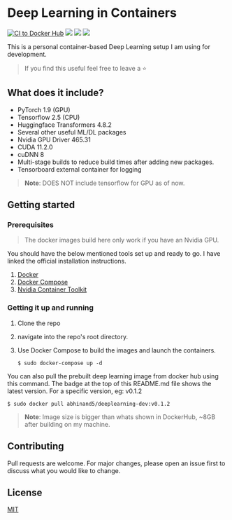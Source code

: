 # Deep Learning in Containers 

[![CI to Docker Hub](https://github.com/abhinand5/deeplearning-dev-containers/actions/workflows/buildAndPush.yml/badge.svg?branch=v0.1.1)](https://github.com/abhinand5/deeplearning-dev-containers/actions/workflows/buildAndPush.yml)
[![](https://img.shields.io/docker/pulls/abhinand5/deeplearning-dev.svg)](https://hub.docker.com/r/abhinand5/deeplearning-dev)
[![](https://img.shields.io/docker/image-size/abhinand5/deeplearning-dev)](https://hub.docker.com/r/abhinand5/deeplearning-dev)
[![](https://img.shields.io/docker/v/abhinand5/deeplearning-dev)](https://hub.docker.com/r/abhinand5/deeplearning-dev)

This is a personal container-based Deep Learning setup I am using for development.

> If you find this useful feel free to leave a :star:

## What does it include?
- PyTorch 1.9 (GPU)
- Tensorflow 2.5 (CPU)
- Huggingface Transformers 4.8.2 
- Several other useful ML/DL packages
- Nvidia GPU Driver 465.31
- CUDA 11.2.0
- cuDNN 8
- Multi-stage builds to reduce build times after adding new packages. 
- Tensorboard external container for logging

> **Note**: DOES NOT include tensorflow for GPU as of now. 

## Getting started

### Prerequisites

> The docker images build here only work if you have an Nvidia GPU.

You should have the below mentioned tools set up and ready to go. I have linked the official installation instructions.
1. [Docker](https://docs.docker.com/engine/install/)
2. [Docker Compose](https://docs.docker.com/compose/install/)
3. [Nvidia Container Toolkit](https://docs.nvidia.com/datacenter/cloud-native/container-toolkit/install-guide.html#docker)

### Getting it up and running
1. Clone the repo
2. navigate into the repo's root directory. 
3. Use Docker Compose to build the images and launch the containers. 

    `$ sudo docker-compose up -d`

You can also pull the prebuilt deep learning image from docker hub using this command. The badge at the top of this README.md file shows the latest version. For a specific version, eg: v0.1.2 

`$ sudo docker pull abhinand5/deeplearning-dev:v0.1.2`

> **Note**: Image size is bigger than whats shown in DockerHub, ~8GB after building on my machine.

## Contributing
Pull requests are welcome. For major changes, please open an issue first to discuss what you would like to change.

## License
[MIT](https://choosealicense.com/licenses/mit/)
